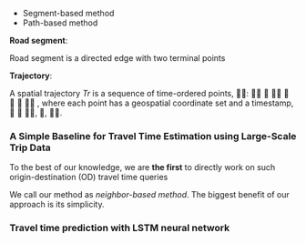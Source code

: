 * Segment-based method
* Path-based method


**Road segment**: 

Road segment is a directed edge with two terminal points

**Trajectory**: 

A spatial trajectory *Tr* is a sequence of time-ordered points, 􏰦􏰠: 􏰱􏰡 􏰢 􏰱􏰣 􏰢 􏰲 􏰢 􏰱􏰳 , where each point has a geospatial coordinate set and a timestamp, 􏰱 􏰴 􏰵􏰶, 􏰷, 􏰸􏰹.


### A Simple Baseline for Travel Time Estimation using Large-Scale Trip Data

To the best of our knowledge, we are **the first** to directly work on such origin-destination (OD) travel time queries

We call our method as *neighbor-based method*. The biggest benefit of our approach is its simplicity.

### Travel time prediction with LSTM neural network



